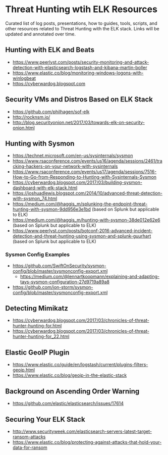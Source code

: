 # Threat Hunting wtih ELK Resources

Curated list of log posts, presentations, how to guides, tools, scripts, and other resources related to Threat Hunting with the ELK stack. Links will be updated and annotated over time.

## Hunting with ELK and Beats
* https://www.peerlyst.com/posts/security-monitoring-and-attack-detection-with-elasticsearch-logstash-and-kibana-martin-boller
* https://www.elastic.co/blog/monitoring-windows-logons-with-winlogbeat
* https://cyberwardog.blogspot.com

## Security VMs and Distros Based on ELK Stack
* https://github.com/philhagen/sof-elk
* http://rocknsm.io/
* http://blog.securityonion.net/2017/03/towards-elk-on-security-onion.html

## Hunting with Sysmon
* https://technet.microsoft.com/en-us/sysinternals/sysmon
* https://www.rsaconference.com/events/us16/agenda/sessions/2461/tracking-hackers-on-your-network-with-sysinternals
* https://www.rsaconference.com/events/us17/agenda/sessions/7516-How-to-Go-from-Responding-to-Hunting-with-Sysinternals-Sysmon
* https://cyberwardog.blogspot.com/2017/03/building-sysmon-dashboard-with-elk-stack.html
* https://joshuadlewis.blogspot.com/2014/10/advanced-threat-detection-with-sysmon_74.html
* https://medium.com/@haggis_m/splunking-the-endpoint-threat-hunting-with-sysmon-9dd956e3e1bd (based on Splunk but applicable to ELK)
* https://medium.com/@haggis_m/hunting-with-sysmon-38de012e62e6 (based on Splunk but applicable to ELK)
* https://www.peerlyst.com/posts/botconf-2016-advanced-incident-detection-and-threat-hunting-using-sysmon-and-splunk-guurhart (based on Splunk but applicable to ELK)

### Sysmon Config Examples
* https://github.com/SwiftOnSecurity/sysmon-config/blob/master/sysmonconfig-export.xml
  * https://medium.com/@lennartkoopmann/explaining-and-adapting-tays-sysmon-configuration-27d9719a89a8
* https://github.com/ion-storm/sysmon-config/blob/master/sysmonconfig-export.xml

## Detecting Mimikatz
* https://cyberwardog.blogspot.com/2017/03/chronicles-of-threat-hunter-hunting-for.html
* https://cyberwardog.blogspot.com/2017/03/chronicles-of-threat-hunter-hunting-for_22.html

## Elastic GeoIP Plugin
* https://www.elastic.co/guide/en/logstash/current/plugins-filters-geoip.html
* https://www.elastic.co/blog/geoip-in-the-elastic-stack

## Background on Ascending Order Warning
* https://github.com/elastic/elasticsearch/issues/17614

## Securing Your ELK Stack
* http://www.securityweek.com/elasticsearch-servers-latest-target-ransom-attacks
* https://www.elastic.co/blog/protecting-against-attacks-that-hold-your-data-for-ransom
